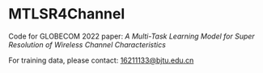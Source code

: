 # MTLSR4Channel
Code for GLOBECOM 2022 paper: 
*A Multi-Task Learning Model for Super Resolution of Wireless Channel Characteristics*

For training data, please contact: 16211133@bjtu.edu.cn
